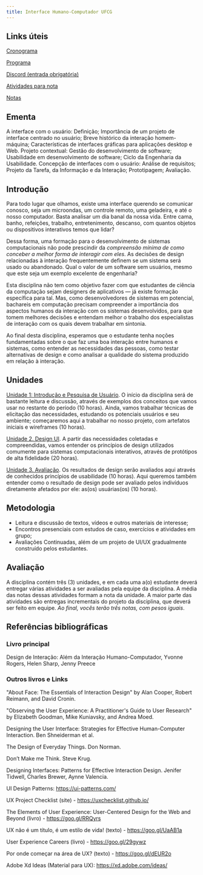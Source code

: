 ```yaml
---
title: Interface Humano-Computador UFCG
---
```



## Links úteis

[Cronograma](https://)

[Programa](https://)

[Discord (entrada obrigatória)](https://) 

[Atividades para nota](https://tiagomassoni.github.io/ihc-texts/atividades.html)

[Notas]()


## Ementa

A interface com o usuário: Definição; Importância de um projeto de interface centrado no usuário; Breve histórico da interação homem-máquina; Características de interfaces gráficas para aplicações desktop e Web. Projeto contextual: Gestão do desenvolvimento de software; Usabilidade em desenvolvimento de software; Ciclo da Engenharia da Usabilidade. Concepção de interfaces com o usuário: Análise de requisitos; Projeto da Tarefa, da Informação e da Interação; Prototipagem; Avaliação.

## Introdução

Para todo lugar que olhamos, existe uma interface querendo se comunicar conosco, seja um microondas, um controle remoto, uma geladeira, e até o nosso computador. Basta analisar um dia banal da nossa vida. Entre cama, banho, refeições, trabalho, entretenimento, descanso, com quantos objetos ou dispositivos interativos temos que lidar? 

Dessa forma, uma formação para o desenvolvimento de sistemas computacionais não pode prescindir da *compreensão mínima de como conceber a melhor forma de interagir com eles*. As decisões de design relacionadas à interação frequentemente definem se um sistema será usado ou abandonado. Qual o valor de um software sem usuários, mesmo que este seja um exemplo excelente de engenharia?

Esta disciplina não tem como objetivo fazer com que estudantes de ciência da computação sejam designers de aplicativos — já existe formação específica para tal. Mas, como desenvolvedores de sistemas em potencial, bachareis em computação precisam compreender a importância dos aspectos humanos da interação com os sistemas desenvolvidos, para que tomem melhores decisões e entendam melhor o trabalho dos especialistas de interação com os quais devem trabalhar em sintonia.

Ao final desta disciplina, esperamos que o estudante tenha noções fundamentadas sobre o que faz uma boa interação entre humanos e sistemas, como entender as necessidades das pessoas, como testar alternativas de design e como analisar a qualidade do sistema produzido em relação à interação.

## Unidades

[Unidade 1: Introdução e Pesquisa de Usuário](https://tiagomassoni.github.io/ihc-texts/1.intro-requisitos.html). O início da disciplina será de bastante leitura e discussão, através de exemplos dos conceitos que vamos usar no restante do período (10 horas). Ainda, vamos trabalhar técnicas de elicitação das necessidades, estudando os potenciais usuários e seu ambiente; começaremos aqui a trabalhar no nosso projeto, com artefatos iniciais e wireframes (10 horas).

[Unidade 2. Design UI](https://tiagomassoni.github.io/ihc-texts/2.design.html). A partir das necessidades coletadas e compreendidas, vamos entender os princípios de design utilizados comumente para sistemas computacionais interativos, através de protótipos de alta fidelidade (20 horas).

[Unidade 3. Avaliação](https://tiagomassoni.github.io/ihc-texts/3.avaliacao.html). Os resultados de design serão avaliados aqui através de conhecidos princípios de usabilidade (10 horas). Aqui queremos também entender como o resultado de design pode ser avaliado pelos indivíduos diretamente afetados por ele: as(os) usuárias(os) (10 horas).

## Metodologia

* Leitura e discussão de textos, vídeos e outros materiais de interesse;
* Encontros presenciais com estudos de caso, exercícios e atividades em grupo;
* Avaliações Continuadas, além de um projeto de UI/UX gradualmente construído pelos estudantes.

## Avaliação

A disciplina contém três (3) unidades, e em cada uma a(o) estudante deverá entregar várias atividades a ser avaliadas pela equipe da disciplina. A média das notas dessas atividades formam a nota da unidade. A maior parte das atividades são entregas incrementais do projeto da disciplina, que deverá ser feito em equipe. *Ao final, vocês terão três notas, com pesos iguais*.


## Referências bibliográficas

### Livro principal

Design de Interação: Além da Interação Humano-Computador, Yvonne Rogers, Helen Sharp, Jenny Preece

### Outros livros e Links

"About Face: The Essentials of Interaction Design" by Alan Cooper, Robert Reimann, and David Cronin.

"Observing the User Experience: A Practitioner's Guide to User Research" by Elizabeth Goodman, Mike Kuniavsky, and Andrea Moed.

Designing the User Interface: Strategies for Effective Human-Computer Interaction. Ben Shneiderman et al.

The Design of Everyday Things. Don Norman.

Don’t Make me Think. Steve Krug.

Designing Interfaces: Patterns for Effective Interaction Design. Jenifer Tidwell, Charles Brewer, Aynne Valencia.

UI Design Patterns: https://ui-patterns.com/

UX Project Checklist (site) - https://uxchecklist.github.io/

The Elements of User Experience: User-Centered Design for the Web and Beyond (livro) - https://goo.gl/RRQyrs

UX não é um título, é um estilo de vida! (texto) - https://goo.gl/UaAB1a

User Experience Careers (livro) - https://goo.gl/29gywz

Por onde começar na área de UX? (texto) - https://goo.gl/dEUR2o

Adobe Xd Ideas (Material para UX): https://xd.adobe.com/ideas/
